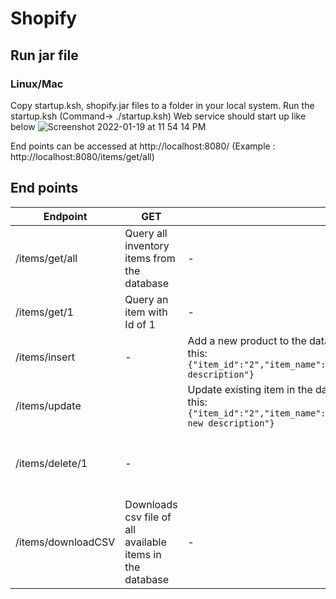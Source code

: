 # Shopify

## Run jar file

### Linux/Mac

Copy startup.ksh, shopify.jar files to a folder in your local system.
Run the startup.ksh (Command->  ./startup.ksh)
Web service should start up like below
![Screenshot 2022-01-19 at 11 54 14 PM](https://user-images.githubusercontent.com/91156130/150281727-7797b9c9-4607-4f08-a719-4a4e3961e9f7.png)

End points can be accessed at http://localhost:8080/ (Example : http://localhost:8080/items/get/all)

## End points
|Endpoint                    |GET|POST|PUT|DELETE|
|----------------------------|-------------|-----------|----------|------|
| /items/get/all             | Query all inventory items from the database|-|-|-
| /items/get/1               | Query an item with Id of 1|-|-|
| /items/insert   |-| Add a new product to the database. The request should look like this: `{"item_id":"2","item_name":"Item2","item_description":"Item2 description"}`|-|-
| /items/update                | | Update existing item in the database The request should look like this: `{"item_id":"2","item_name":"Item2","item_description":"Item2 new description"}`|-|
| /items/delete/1       |-||-|Deletes item with item_id 1|
/items/downloadCSV| Downloads csv file of all available items in the database|-|-|-|

